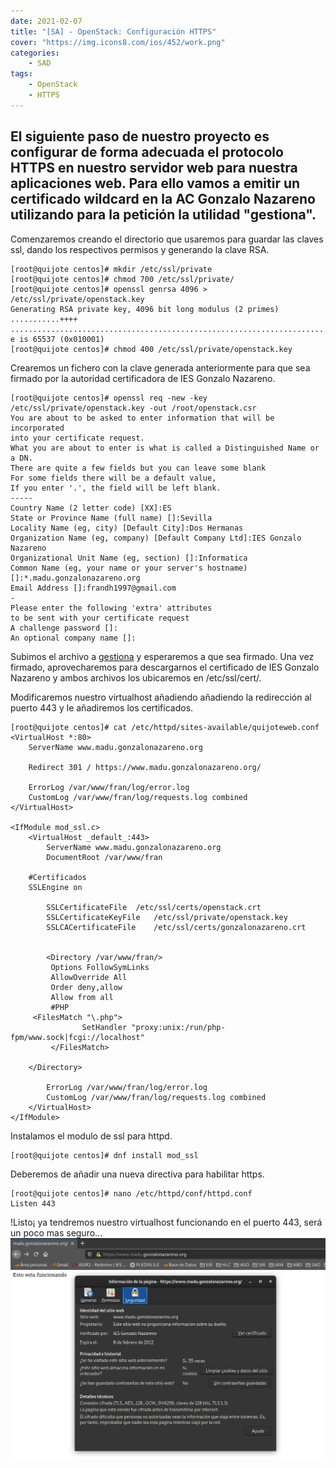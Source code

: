 ```yaml
---
date: 2021-02-07
title: "[SA] - OpenStack: Configuración HTTPS"
cover: "https://img.icons8.com/ios/452/work.png"
categories: 
    - SAD
tags:
    - OpenStack
    - HTTPS
---
```


## El siguiente paso de nuestro proyecto es configurar de forma adecuada el protocolo HTTPS en nuestro servidor web para nuestra aplicaciones web. Para ello vamos a emitir un certificado wildcard en la AC Gonzalo Nazareno utilizando para la petición la utilidad "gestiona".

Comenzaremos creando el directorio que usaremos para guardar las claves ssl, dando los respectivos permisos y generando la clave RSA.
```shell
[root@quijote centos]# mkdir /etc/ssl/private
[root@quijote centos]# chmod 700 /etc/ssl/private/
[root@quijote centos]# openssl genrsa 4096 > /etc/ssl/private/openstack.key
Generating RSA private key, 4096 bit long modulus (2 primes)
...........++++
................................................................................................++++
e is 65537 (0x010001)
[root@quijote centos]# chmod 400 /etc/ssl/private/openstack.key
```

Crearemos un fichero con la clave generada anteriormente para que sea firmado por la autoridad certificadora de IES Gonzalo Nazareno.
```shell
[root@quijote centos]# openssl req -new -key /etc/ssl/private/openstack.key -out /root/openstack.csr
You are about to be asked to enter information that will be incorporated
into your certificate request.
What you are about to enter is what is called a Distinguished Name or a DN.
There are quite a few fields but you can leave some blank
For some fields there will be a default value,
If you enter '.', the field will be left blank.
-----
Country Name (2 letter code) [XX]:ES
State or Province Name (full name) []:Sevilla
Locality Name (eg, city) [Default City]:Dos Hermanas
Organization Name (eg, company) [Default Company Ltd]:IES Gonzalo Nazareno
Organizational Unit Name (eg, section) []:Informatica
Common Name (eg, your name or your server's hostname) []:*.madu.gonzalonazareno.org
Email Address []:frandh1997@gmail.com
-
Please enter the following 'extra' attributes
to be sent with your certificate request
A challenge password []:
An optional company name []:
```

Subimos el archivo a [gestiona](https://dit.gonzalonazareno.org/gestiona/cert/) y esperaremos a que sea firmado.
Una vez firmado, aprovecharemos para descargarnos el certificado de IES Gonzalo Nazareno y ambos archivos los ubicaremos en /etc/ssl/cert/.

Modificaremos nuestro virtualhost añadiendo añadiendo la redirección al puerto 443 y le añadiremos los certificados.
```shell
[root@quijote centos]# cat /etc/httpd/sites-available/quijoteweb.conf 
<VirtualHost *:80>
    ServerName www.madu.gonzalonazareno.org

    Redirect 301 / https://www.madu.gonzalonazareno.org/

    ErrorLog /var/www/fran/log/error.log
    CustomLog /var/www/fran/log/requests.log combined
</VirtualHost>

<IfModule mod_ssl.c>
    <VirtualHost _default_:443>
        ServerName www.madu.gonzalonazareno.org
        DocumentRoot /var/www/fran

	#Certificados
	SSLEngine on

        SSLCertificateFile	/etc/ssl/certs/openstack.crt
        SSLCertificateKeyFile   /etc/ssl/private/openstack.key
        SSLCACertificateFile    /etc/ssl/certs/gonzalonazareno.crt


        <Directory /var/www/fran/>
         Options FollowSymLinks
         AllowOverride All
         Order deny,allow
         Allow from all
         #PHP
	 <FilesMatch "\.php">
                SetHandler "proxy:unix:/run/php-fpm/www.sock|fcgi://localhost"
         </FilesMatch>

	</Directory>

        ErrorLog /var/www/fran/log/error.log
        CustomLog /var/www/fran/log/requests.log combined
    </VirtualHost>
</IfModule>
```

Instalamos el modulo de ssl para httpd.
```shell
[root@quijote centos]# dnf install mod_ssl
```

Deberemos de añadir una nueva directiva para habilitar https.
```shell
[root@quijote centos]# nano /etc/httpd/conf/httpd.conf
Listen 443
```

!Listo¡ ya tendremos nuestro virtualhost funcionando en el puerto 443, será un poco mas seguro...
![PracticaImg](images/seguridad/ssl-openstack.png "Prueba de acceso 443")
